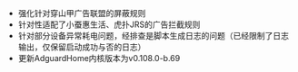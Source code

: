 - 强化针对穿山甲广告联盟的屏蔽规则
- 针对性适配了小蚕惠生活、虎扑JRS的广告拦截规则
- 针对部分设备异常耗电问题，经排查是脚本生成日志的问题（已经限制了日志输出，仅保留启动成功与否的日志）
- 更新AdguardHome内核版本为v0.108.0-b.69
